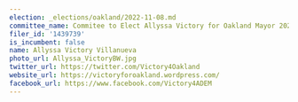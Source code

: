 ```yaml
---
election: _elections/oakland/2022-11-08.md
committee_name: Commitee to Elect Allyssa Victory for Oakland Mayor 2022
filer_id: '1439739'
is_incumbent: false
name: Allyssa Victory Villanueva
photo_url: Allyssa_VictoryBW.jpg
twitter_url: https://twitter.com/Victory4Oakland
website_url: https://victoryforoakland.wordpress.com/
facebook_url: https://www.facebook.com/Victory4ADEM
---
```

